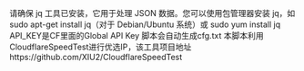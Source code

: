请确保 jq 工具已安装，它用于处理 JSON 数据。您可以使用包管理器安装 jq，如 sudo apt-get install jq（对于 Debian/Ubuntu 系统）或 sudo yum install jq
API_KEY是CF里面的Global API Key
脚本会自动生成cfg.txt
本脚本利用CloudflareSpeedTest进行优选IP，该工具项目地址https://github.com/XIU2/CloudflareSpeedTest
